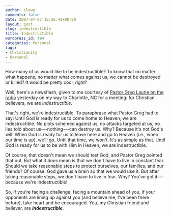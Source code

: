 ```yaml
---
author: slowe
comments: false
date: 2007-07-27 16:56:41+00:00
layout: post
slug: indestructible
title: Indestructible
wordpress_id: 494
categories: Personal
tags:
- Christianity
- Personal
---
```


How many of us would like to be indestructible? To know that no matter what happens, no matter what comes against us, we cannot be destroyed or killed? It would be pretty cool, right?

Well, here's a newsflash, given to me courtesy of [Pastor Greg Laurie on the radio](http://www.harvest.org/radio/) yesterday on my way to Charlotte, NC for a meeting: for Christian believers, we are _indestructible_.

That's right, we're indestructible. To paraphrase what Pastor Greg had to say: Until God is ready for us to come home to Heaven, we are indestructible. No plots schemed against us, no attacks targeted at us, no lies told about us---nothing---can destroy us. Why? Because it's not God's will! When God is ready for us to leave here and go to Heaven (i.e., when our time is up), we'll go. Until that time, we won't. It's as simple as that. Until God is ready for us to be with Him in Heaven, we are indestructible.

Of course, that doesn't mean we should test God, and Pastor Greg pointed that out. But what it _does_ mean is that we don't have to live in constant fear. Should we take reasonable steps to protect ourselves, our families, and our friends? Of course. God gave us a brain so that we would use it. But after taking reasonable steps, we don't have to live in fear. Why? You've got it---because we're indestructible!

So, if you're facing a challenge, facing a mountain ahead of you, if your opponents are lining up against you (and believe me, I've been there before), take heart and be encouraged. You, my Christian friend and believer, are _**indestructible**_.
